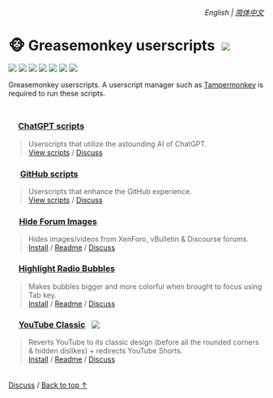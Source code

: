 <div align="right">
    <h6>
        <picture>
            <source type="image/svg+xml" media="(prefers-color-scheme: dark)" srcset="https://raw.githubusercontent.com/KudoAI/chatgpt.js/main/media/images/icons/earth-americas-white-icon32.svg">
            <img height=14 src="https://raw.githubusercontent.com/KudoAI/chatgpt.js/main/media/images/icons/earth-americas-icon32.svg">
        </picture>
        &nbsp;English |
        <a href="https://github.com/adamlui/userscripts/blob/master/docs/zh-cn#readme">简体中文</a>
    </h6>
</div>

# 🐵 Greasemonkey userscripts &nbsp;[![](https://img.shields.io/twitter/url/http/shields.io.svg?style=social)](https://twitter.com/intent/tweet?text=Just%20discovered%20these%20epic%20userscripts!&url=https://github.com/adamlui/userscripts&hashtags=greasemonkey,userscripts,javascript)

![](https://img.shields.io/badge/Users-150,000+-blue?logo=weightsandbiases&logoColor=white&labelColor=464646&style=for-the-badge)
[![](https://img.shields.io/github/stars/adamlui/userscripts?label=Stars&logo=github&logoColor=white&labelColor=464646&color=af68ff&style=for-the-badge)](https://github.com/adamlui/userscripts/stargazers)
[![](https://img.shields.io/badge/License-MIT-orange.svg?logo=internetarchive&logoColor=white&labelColor=464646&style=for-the-badge)](https://github.com/adamlui/userscripts/blob/master/LICENSE.md)
[![](https://img.shields.io/github/commit-activity/m/adamlui/userscripts?label=Commits&logo=github&logoColor=white&labelColor=464646&color=7bb7fc&style=for-the-badge)](https://github.com/adamlui/userscripts/commits/master)
[![](https://img.shields.io/codefactor/grade/github/adamlui/userscripts?label=Code+Quality&logo=codefactor&logoColor=white&labelColor=464646&color=b5fc7b&style=for-the-badge)](https://www.codefactor.io/repository/github/adamlui/userscripts)
[![](https://img.shields.io/badge/dynamic/json?url=https%3A%2F%2Fsonarcloud.io%2Fapi%2Fmeasures%2Fcomponent%3Fcomponent%3Dadamlui_userscripts%26metricKeys%3Dvulnerabilities&query=%24.component.measures.0.value&style=for-the-badge&logo=sonarcloud&logoColor=white&labelColor=464646&label=Vulnerabilities&color=gold)](https://sonarcloud.io/component_measures?metric=new_vulnerabilities&id=adamlui_userscripts)
<img src="https://img.shields.io/badge/jsDelivr_Requests-500,000+/month-2bbbd8.svg?logo=jsdelivr&logoColor=white&labelColor=464646&style=for-the-badge">

Greasemonkey userscripts. A userscript manager such as [Tampermonkey](https://www.tampermonkey.net/) is required to run these scripts.

<img height=10px width="100%" src="https://raw.githubusercontent.com/andreasbm/readme/master/assets/lines/aqua.png">

### <picture><source media="(prefers-color-scheme: dark)" srcset="https://i.imgur.com/RduASbD.png"><img width=15 src="https://raw.githubusercontent.com/adamlui/userscripts/master/chatgpt/media/icons/openai-favicon64.png"></picture> [ChatGPT scripts](../chatgpt)

> Userscripts that utilize the astounding AI of ChatGPT.
<br>[View scripts](https://github.com/adamlui/userscripts/tree/master/chatgpt) /
[Discuss](https://github.com/adamlui/userscripts/discussions)

### <img width=17 style="margin: 0 1px -1px" src="https://github.githubassets.com/favicons/favicon.png"> [GitHub scripts](../github)

> Userscripts that enhance the GitHub experience.
<br>[View scripts](https://github.com/adamlui/userscripts/tree/master/github) /
[Discuss](https://github.com/adamlui/userscripts/discussions)

### <picture><source media="(prefers-color-scheme: dark)" srcset="https://i.imgur.com/EuMNOTX.png"><img width=17 src="https://i.imgur.com/TABwyUq.png"></picture> [Hide Forum Images](../hide-forum-images)

> Hides images/videos from XenForo, vBulletin & Discourse forums.
<br>[Install](https://greasyfork.org/scripts/12639) /
[Readme](https://github.com/adamlui/userscripts/tree/master/hide-forum-images#readme) /
[Discuss](https://github.com/adamlui/userscripts/discussions)

### <img width=15 style="margin-right: 1px" src="https://i.imgur.com/ribh0wE.png"> [Highlight Radio Bubbles](../highlight-radio-bubbles)

> Makes bubbles bigger and more colorful when brought to focus using Tab key.
<br>[Install](https://greasyfork.org/scripts/26311) /
[Readme](https://github.com/adamlui/userscripts/tree/master/highlight-radio-bubbles#readme) /
[Discuss](https://github.com/adamlui/userscripts/discussions)

### <img src="https://i.imgur.com/9vzrMBf.png" width=16> [YouTube Classic](../youtube-classic) &nbsp;<a href="https://github.com/awesome-scripts/awesome-userscripts#youtube"><img src="https://awesome.re/mentioned-badge.svg" style="margin:0 0 -2px 5px"></a>

> Reverts YouTube to its classic design (before all the rounded corners & hidden dislikes) + redirects YouTube Shorts.
<br>[Install](https://greasyfork.org/en/scripts/456132) /
[Readme](https://github.com/adamlui/userscripts/tree/master/youtube-classic#readme) /
[Discuss](https://github.com/adamlui/userscripts/discussions)

<img height=6px width="100%" src="https://raw.githubusercontent.com/andreasbm/readme/master/assets/lines/aqua.png">

<a href="https://github.com/adamlui/userscripts/discussions">Discuss</a> /
<a href="#english--简体中文">Back to top ↑</a>
